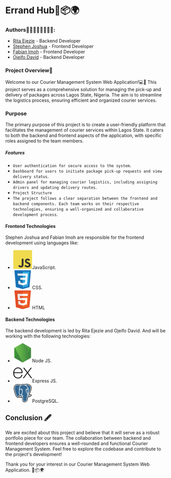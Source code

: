 # Errand Hub🚚📦🌍

### Authors👩‍💻👨‍💻👩‍💻👨‍💻:
- [Rita Ejezie](https://github.com/Rita2024) - Backend Developer 
- [Stephen Joshua](https://github.com/Joshpee22) - Frontend Developer 
- [Fabian Imoh](https://github.com/Fabianphilip) - Frontend Developer 
- [Ojeifo David](https://github.com/Kingvadee) - Backend Developer 

### Project Overview📃
Welcome to our Courier Management System Web Application!💻🚀
This project serves as a comprehensive solution for managing the pick-up and delivery of packages across Lagos State, Nigeria. The aim is to streamline the logistics process, ensuring efficient and organized courier services.

### Purpose
The primary purpose of this project is to create a user-friendly platform that facilitates the management of courier services within Lagos State. It caters to both the backend and frontend aspects of the application, with specific roles assigned to the team members.

##### Features
- `User authentication for secure access to the system`.
- `Dashboard for users to initiate package pick-up requests and view delivery status`.
- `Admin panel for managing courier logistics, including assigning drivers and updating delivery routes`.
- `Project Structure`
- `The project follows a clear separation between the frontend and backend components. Each team works on their respective technologies, ensuring a well-organized and collaborative development process`.


#### Frontend Technologies
Stephen Joshua and Fabian Imoh are responsible for the frontend development using languages like:
- [<img src="https://raw.githubusercontent.com/devicons/devicon/master/icons/javascript/javascript-original.svg" width="60" height="60" alt="JavaScript Logo">](https://www.javascript.com/)JavaScript.
- [<img src="https://raw.githubusercontent.com/devicons/devicon/master/icons/css3/css3-original.svg" width="60" height="60" alt="CSS Logo">](https://www.w3.org/Style/CSS/Overview.en.html)CSS.
- [<img src="https://raw.githubusercontent.com/devicons/devicon/master/icons/html5/html5-original.svg" width="60" height="60" alt="HTML Logo">](https://developer.mozilla.org/en-US/docs/Web/HTML)HTML



#### Backend Technologies
The backend development is led by Rita Ejezie and Ojeifo David. And will be working with the following technologies:
- [<img src="https://raw.githubusercontent.com/devicons/devicon/master/icons/nodejs/nodejs-original.svg" width="60" height="60" alt="Node.js Logo">](https://nodejs.org/)Node JS.
- [<img src="https://raw.githubusercontent.com/devicons/devicon/master/icons/express/express-original.svg" width="60" height="60" alt="Express.js Logo">](https://expressjs.com/)Express JS.
- [<img src="https://raw.githubusercontent.com/devicons/devicon/master/icons/postgresql/postgresql-original.svg" width="60" height="60" alt="PostgreSQL Logo">](https://www.postgresql.org/)PostgreSQL.




## Conclusion 🖋️
We are excited about this project and believe that it will serve as a robust portfolio piece for our team. The collaboration between backend and frontend developers ensures a well-rounded and functional Courier Management System. Feel free to explore the codebase and contribute to the project's development!

Thank you for your interest in our Courier Management System Web Application. 🚚📦🌍
